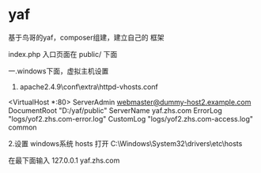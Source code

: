 # yaf
基于鸟哥的yaf，composer组建，建立自己的 框架


index.php 入口页面在 public/ 下面






一.windows下面，虚拟主机设置
1. apache2.4.9\conf\extra\httpd-vhosts.conf

<VirtualHost *:80>
    ServerAdmin webmaster@dummy-host2.example.com
    DocumentRoot "D:/yaf/public"
    ServerName yaf.zhs.com
    ErrorLog "logs/yof2.zhs.com-error.log"
    CustomLog "logs/yof2.zhs.com-access.log" common
</VirtualHost>

2.设置 windows系统 hosts
打开 C:\Windows\System32\drivers\etc\hosts

在最下面输入  127.0.0.1	yaf.zhs.com